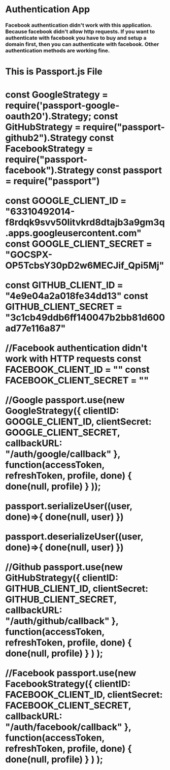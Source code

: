 # Authentication App

<h3>Facebook authentication didn't work with this application. Because facebook didn't allow http requests. If you want to authenticate with facebook you have to buy and setup a domain first, then you can authenticate with facebook. Other authentication methods are working fine.</h3>



<h1> This is Passport.js File <h1/>

const GoogleStrategy = require('passport-google-oauth20').Strategy;
const GitHubStrategy = require("passport-github2").Strategy
const FacebookStrategy = require("passport-facebook").Strategy
const passport = require("passport")


const GOOGLE_CLIENT_ID = "63310492014-f8rdqk9svv50litvkrd8dtajb3a9gm3q.apps.googleusercontent.com"
const GOOGLE_CLIENT_SECRET = "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"

const GITHUB_CLIENT_ID = "4e9e04a2a018fe34dd13"
const GITHUB_CLIENT_SECRET = "3c1cb49ddb6ff140047b2bb81d600ad77e116a87"

//Facebook authentication didn't work with HTTP requests
const FACEBOOK_CLIENT_ID = ""
const FACEBOOK_CLIENT_SECRET = ""


//Google
passport.use(new GoogleStrategy({
    clientID: GOOGLE_CLIENT_ID,
    clientSecret: GOOGLE_CLIENT_SECRET,
    callbackURL: "/auth/google/callback"
},
    function(accessToken, refreshToken, profile, done) {
        done(null, profile)
    }
));

passport.serializeUser((user, done)=>{
    done(null, user)
})

passport.deserializeUser((user, done)=>{
    done(null, user)
})


//Github
passport.use(new GitHubStrategy({
    clientID: GITHUB_CLIENT_ID,
    clientSecret: GITHUB_CLIENT_SECRET,
    callbackURL: "/auth/github/callback"
},
    function(accessToken, refreshToken, profile, done) {
            done(null, profile)
        }
    )
);


//Facebook
passport.use(new FacebookStrategy({
    clientID: FACEBOOK_CLIENT_ID,
    clientSecret: FACEBOOK_CLIENT_SECRET,
    callbackURL: "/auth/facebook/callback"
},
    function(accessToken, refreshToken, profile, done) {
            done(null, profile)
        }
    )
);
